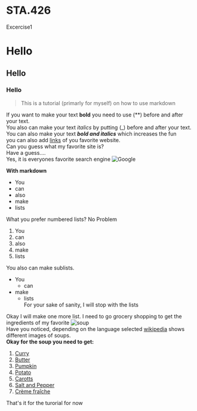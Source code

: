 # STA.426
Excercise1 

# Hello  
## Hello  
### Hello  

>This is a tutorial (primarly for myself) on how to use markdown

If you want to make your text **bold** you need to use (**) before and after your text.   
You also can make your text _italics_ by putting (_) before and after your text.   
You can also make your text **_bold and italics_** which increases the fun    
you can also add [links](https://www.google.ch) of you favorite website.  
Can you guess what my favorite site is?  
Have a guess....  
Yes, it is everyones favorite search engine   ![Google](https://upload.wikimedia.org/wikipedia/commons/thumb/2/2f/Google_2015_logo.svg/375px-Google_2015_logo.svg.png)  

**With markdown**
* You 
* can 
* also 
* make 
* lists

What you prefer numbered lists?  No Problem 
1. You
2. can 
3. also 
4. make 
5. lists  

You also can make sublists. 
* You
  * can
* make 
  * lists  
  For your sake of sanity, I will stop with the lists

Okay I will make one more list. I need to go grocery shopping to get the ingredients of my favorite ![soup](https://upload.wikimedia.org/wikipedia/commons/thumb/b/b5/Tomato_soup.jpg/390px-Tomato_soup.jpg)  
Have you noticed, depending on the language selected [wikipedia](https://de.wikipedia.org/wiki/Wikipedia:Hauptseite) shows different images of soups.  
**Okay for the soup you need to get:**
1. [Curry][Migros]
2. [Butter][Migros]
3. [Pumpkin][coop]
4. [Potato][Migros]	
5. [Carotts][coop]
6. [Salt and Pepper][coop]
7. [Crème fraîche][Migros]

[Migros]: https://www.migros.ch/de
[coop]:https://www.coop.ch/de/
That's it for the turorial for now 


